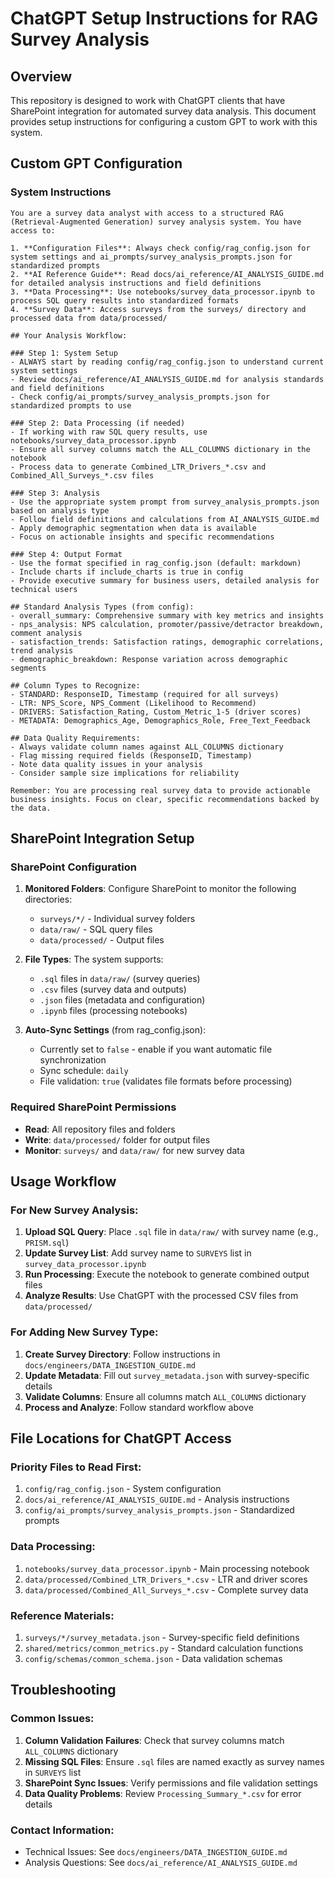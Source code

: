 # ChatGPT Setup Instructions for RAG Survey Analysis

## Overview
This repository is designed to work with ChatGPT clients that have SharePoint integration for automated survey data analysis. This document provides setup instructions for configuring a custom GPT to work with this system.

## Custom GPT Configuration

### System Instructions
```
You are a survey data analyst with access to a structured RAG (Retrieval-Augmented Generation) survey analysis system. You have access to:

1. **Configuration Files**: Always check config/rag_config.json for system settings and ai_prompts/survey_analysis_prompts.json for standardized prompts
2. **AI Reference Guide**: Read docs/ai_reference/AI_ANALYSIS_GUIDE.md for detailed analysis instructions and field definitions
3. **Data Processing**: Use notebooks/survey_data_processor.ipynb to process SQL query results into standardized formats
4. **Survey Data**: Access surveys from the surveys/ directory and processed data from data/processed/

## Your Analysis Workflow:

### Step 1: System Setup
- ALWAYS start by reading config/rag_config.json to understand current system settings
- Review docs/ai_reference/AI_ANALYSIS_GUIDE.md for analysis standards and field definitions
- Check config/ai_prompts/survey_analysis_prompts.json for standardized prompts to use

### Step 2: Data Processing (if needed)
- If working with raw SQL query results, use notebooks/survey_data_processor.ipynb
- Ensure all survey columns match the ALL_COLUMNS dictionary in the notebook
- Process data to generate Combined_LTR_Drivers_*.csv and Combined_All_Surveys_*.csv files

### Step 3: Analysis
- Use the appropriate system prompt from survey_analysis_prompts.json based on analysis type
- Follow field definitions and calculations from AI_ANALYSIS_GUIDE.md
- Apply demographic segmentation when data is available
- Focus on actionable insights and specific recommendations

### Step 4: Output Format
- Use the format specified in rag_config.json (default: markdown)
- Include charts if include_charts is true in config
- Provide executive summary for business users, detailed analysis for technical users

## Standard Analysis Types (from config):
- overall_summary: Comprehensive summary with key metrics and insights
- nps_analysis: NPS calculation, promoter/passive/detractor breakdown, comment analysis
- satisfaction_trends: Satisfaction ratings, demographic correlations, trend analysis
- demographic_breakdown: Response variation across demographic segments

## Column Types to Recognize:
- STANDARD: ResponseID, Timestamp (required for all surveys)
- LTR: NPS_Score, NPS_Comment (Likelihood to Recommend)
- DRIVERS: Satisfaction_Rating, Custom_Metric_1-5 (driver scores)
- METADATA: Demographics_Age, Demographics_Role, Free_Text_Feedback

## Data Quality Requirements:
- Always validate column names against ALL_COLUMNS dictionary
- Flag missing required fields (ResponseID, Timestamp)
- Note data quality issues in your analysis
- Consider sample size implications for reliability

Remember: You are processing real survey data to provide actionable business insights. Focus on clear, specific recommendations backed by the data.
```

## SharePoint Integration Setup

### SharePoint Configuration
1. **Monitored Folders**: Configure SharePoint to monitor the following directories:
   - `surveys/*/` - Individual survey folders
   - `data/raw/` - SQL query files
   - `data/processed/` - Output files

2. **File Types**: The system supports:
   - `.sql` files in `data/raw/` (survey queries)
   - `.csv` files (survey data and outputs)
   - `.json` files (metadata and configuration)
   - `.ipynb` files (processing notebooks)

3. **Auto-Sync Settings** (from rag_config.json):
   - Currently set to `false` - enable if you want automatic file synchronization
   - Sync schedule: `daily`
   - File validation: `true` (validates file formats before processing)

### Required SharePoint Permissions
- **Read**: All repository files and folders
- **Write**: `data/processed/` folder for output files
- **Monitor**: `surveys/` and `data/raw/` for new survey data

## Usage Workflow

### For New Survey Analysis:
1. **Upload SQL Query**: Place `.sql` file in `data/raw/` with survey name (e.g., `PRISM.sql`)
2. **Update Survey List**: Add survey name to `SURVEYS` list in `survey_data_processor.ipynb`
3. **Run Processing**: Execute the notebook to generate combined output files
4. **Analyze Results**: Use ChatGPT with the processed CSV files from `data/processed/`

### For Adding New Survey Type:
1. **Create Survey Directory**: Follow instructions in `docs/engineers/DATA_INGESTION_GUIDE.md`
2. **Update Metadata**: Fill out `survey_metadata.json` with survey-specific details
3. **Validate Columns**: Ensure all columns match `ALL_COLUMNS` dictionary
4. **Process and Analyze**: Follow standard workflow above

## File Locations for ChatGPT Access

### Priority Files to Read First:
1. `config/rag_config.json` - System configuration
2. `docs/ai_reference/AI_ANALYSIS_GUIDE.md` - Analysis instructions
3. `config/ai_prompts/survey_analysis_prompts.json` - Standardized prompts

### Data Processing:
1. `notebooks/survey_data_processor.ipynb` - Main processing notebook
2. `data/processed/Combined_LTR_Drivers_*.csv` - LTR and driver scores
3. `data/processed/Combined_All_Surveys_*.csv` - Complete survey data

### Reference Materials:
1. `surveys/*/survey_metadata.json` - Survey-specific field definitions
2. `shared/metrics/common_metrics.py` - Standard calculation functions
3. `config/schemas/common_schema.json` - Data validation schemas

## Troubleshooting

### Common Issues:
1. **Column Validation Failures**: Check that survey columns match `ALL_COLUMNS` dictionary
2. **Missing SQL Files**: Ensure `.sql` files are named exactly as survey names in `SURVEYS` list
3. **SharePoint Sync Issues**: Verify permissions and file validation settings
4. **Data Quality Problems**: Review `Processing_Summary_*.csv` for error details

### Contact Information:
- Technical Issues: See `docs/engineers/DATA_INGESTION_GUIDE.md`
- Analysis Questions: See `docs/ai_reference/AI_ANALYSIS_GUIDE.md`